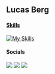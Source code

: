 ## Lucas Berg
 <div>
  <a href="https://github.com/bergolho">
</div>

#### Skills
[![My Skills](https://skills.thijs.gg/icons?i=c,cpp,python,bash,java)](https://skills.thijs.gg)

#### Socials
<div> 
  <a href = "mailto:berg@ice.ufjf.br"><img src="https://img.shields.io/badge/-Gmail-%23333?style=for-the-badge&logo=gmail&logoColor=white" target="_blank"></a>
  <a href="https://www.linkedin.com/in/lucas-arantes-berg-997547a2" target="_blank"><img src="https://img.shields.io/badge/-LinkedIn-%230077B5?style=for-the-badge&logo=linkedin&logoColor=white" target="_blank"></a>
  <a href="https://www.instagram.com/lucasberg37" target="_blank"><img src="https://img.shields.io/badge/-Instagram-%23E4405F?style=for-the-badge&logo=instagram&logoColor=white" target="_blank"></a>
</div>
